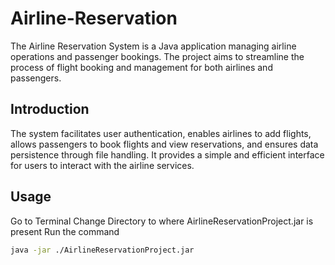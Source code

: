 # Airline-Reservation
The Airline Reservation System is a Java application managing airline operations and passenger bookings. The project aims to streamline the process of flight booking and management for both airlines and passengers.

## Introduction
The system facilitates user authentication, enables airlines
to add flights, allows passengers to book flights and view reservations, and ensures data
persistence through file handling. It provides a simple and efficient interface for users to
interact with the airline services.

## Usage
Go to Terminal
Change Directory to where AirlineReservationProject.jar is present
Run the command
```bash
java -jar ./AirlineReservationProject.jar
```
